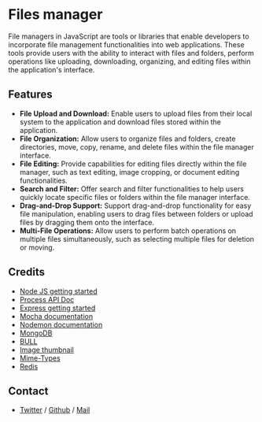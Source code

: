 # Files manager
File managers in JavaScript are tools or libraries that enable developers to incorporate file management functionalities into web applications. These tools provide users with the ability to interact with files and folders, perform operations like uploading, downloading, organizing, and editing files within the application's interface.

## Features
* **File Upload and Download:** Enable users to upload files from their local system to the application and download files stored within the application.
* **File Organization:** Allow users to organize files and folders, create directories, move, copy, rename, and delete files within the file manager interface.
* **File Editing:** Provide capabilities for editing files directly within the file manager, such as text editing, image cropping, or document editing functionalities.
* **Search and Filter:** Offer search and filter functionalities to help users quickly locate specific files or folders within the file manager interface.
* **Drag-and-Drop Support:** Support drag-and-drop functionality for easy file manipulation, enabling users to drag files between folders or upload files by dragging them onto the interface.
* **Multi-File Operations:** Allow users to perform batch operations on multiple files simultaneously, such as selecting multiple files for deletion or moving.

## Credits
* [Node JS getting started](https://nodejs.org/en/learn/getting-started/introduction-to-nodejs)
* [Process API Doc](https://node.readthedocs.io/en/latest/api/process/)
* [Express getting started](https://expressjs.com/en/starter/installing.html)
* [Mocha documentation](https://mochajs.org/)
* [Nodemon documentation](https://github.com/remy/nodemon#nodemon)
* [MongoDB](https://github.com/mongodb/node-mongodb-native)
* [BULL](https://github.com/OptimalBits/bull)
* [Image thumbnail](https://www.npmjs.com/package/image-thumbnail)
* [Mime-Types](https://www.npmjs.com/package/mime-types)
* [Redis](https://github.com/redis/node-redis)

## Contact
 * [Twitter](https://www.twitter.com/sakhilelindah) / [Github](https://github.com/sakhi-4096) / [Mail](mailto:sakhilelindah@protonmail.com)
